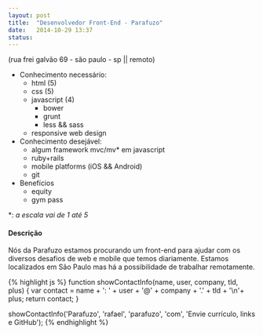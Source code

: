 ```yaml
---
layout: post
title:  "Desenvolvedor Front-End - Parafuzo"
date:   2014-10-29 13:37
status: 
---
```


(rua frei galvão 69 - são paulo - sp || remoto)


* Conhecimento necessário:
  * html (5)
  * css (5)
  * javascript (4)
    * bower
    * grunt
    * less && sass
  * responsive web design
* Conhecimento desejável:
  * algum framework mvc/mv* em javascript
  * ruby+rails
  * mobile platforms (iOS && Android)
  * git
* Benefícios
  * equity
  * gym pass

\*: *a escala vai de 1 até 5*

#### Descrição

Nós da Parafuzo estamos procurando um front-end para ajudar com os diversos desafios de web e mobile que temos diariamente. Estamos localizados em São Paulo mas há a possibilidade de trabalhar remotamente.


{% highlight js %}
function showContactInfo(name, user, company, tld, plus) {
  var contact = name + ': ' + user + '@' + company + '.' + tld + '\n'+ plus;
  return contact;
}

showContactInfo('Parafuzo', 'rafael', 'parafuzo', 'com', 'Envie currículo, links e GitHub');
{% endhighlight %}
